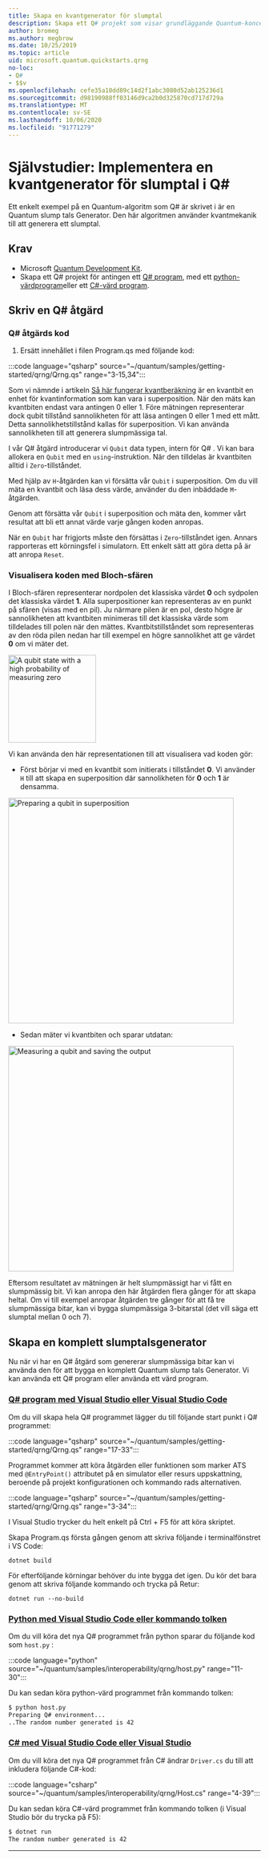 ```yaml
---
title: Skapa en kvantgenerator för slumptal
description: Skapa ett Q# projekt som visar grundläggande Quantum-koncept som överposition genom att skapa en Quantum slump tals Generator.
author: bromeg
ms.author: megbrow
ms.date: 10/25/2019
ms.topic: article
uid: microsoft.quantum.quickstarts.qrng
no-loc:
- Q#
- $$v
ms.openlocfilehash: cefe35a10dd89c14d2f1abc3080d52ab125236d1
ms.sourcegitcommit: d98190988ff03146d9ca2b0d325870cd717d729a
ms.translationtype: MT
ms.contentlocale: sv-SE
ms.lasthandoff: 10/06/2020
ms.locfileid: "91771279"
---
```

# <a name="tutorial-implement-a-quantum-random-number-generator-in-q"></a>Självstudier: Implementera en kvantgenerator för slumptal i Q\#

Ett enkelt exempel på en Quantum-algoritm som Q# är skrivet i är en Quantum slump tals Generator. Den här algoritmen använder kvantmekanik till att generera ett slumptal.

## <a name="prerequisites"></a>Krav

- Microsoft [Quantum Development Kit](xref:microsoft.quantum.install).
- Skapa ett Q# projekt för antingen ett [ Q# program](xref:microsoft.quantum.install.standalone), med ett [python-värdprogram](xref:microsoft.quantum.install.python)eller ett [C#-värd program](xref:microsoft.quantum.install.cs).

## <a name="write-a-no-locq-operation"></a>Skriv en Q# åtgärd

### <a name="no-locq-operation-code"></a>Q# åtgärds kod

1. Ersätt innehållet i filen Program.qs med följande kod:

:::code language="qsharp" source="~/quantum/samples/getting-started/qrng/Qrng.qs" range="3-15,34":::

Som vi nämnde i artikeln [Så här fungerar kvantberäkning](xref:microsoft.quantum.overview.understanding) är en kvantbit en enhet för kvantinformation som kan vara i superposition. När den mäts kan kvantbiten endast vara antingen 0 eller 1. Före mätningen representerar dock qubit tillstånd sannolikheten för att läsa antingen 0 eller 1 med ett mått. Detta sannolikhetstillstånd kallas för superposition. Vi kan använda sannolikheten till att generera slumpmässiga tal.

I vår Q# åtgärd introducerar vi `Qubit` data typen, intern för Q# . Vi kan bara allokera en `Qubit` med en `using`-instruktion. När den tilldelas är kvantbiten alltid  i `Zero`-tillståndet. 

Med hjälp av `H`-åtgärden kan vi försätta vår `Qubit` i superposition. Om du vill mäta en kvantbit och läsa dess värde, använder du den inbäddade `M`-åtgärden.

Genom att försätta vår `Qubit` i superposition och mäta den, kommer vårt resultat att bli ett annat värde varje gången koden anropas.

När en `Qubit` har frigjorts måste den försättas i `Zero`-tillståndet igen. Annars rapporteras ett körningsfel i simulatorn. Ett enkelt sätt att göra detta på är att anropa `Reset`.

### <a name="visualizing-the-code-with-the-bloch-sphere"></a>Visualisera koden med Bloch-sfären

I Bloch-sfären representerar nordpolen det klassiska värdet **0** och sydpolen det klassiska värdet **1**. Alla superpositioner kan representeras av en punkt på sfären (visas med en pil). Ju närmare pilen är en pol, desto högre är sannolikheten att kvantbiten minimeras till det klassiska värde som tilldelades till polen när den mättes. Kvantbitstillståndet som representeras av den röda pilen nedan har till exempel en högre sannolikhet att ge värdet **0** om vi mäter det.

<img src="~/media/qrng-Bloch.png" width="175" alt="A qubit state with a high probability of measuring zero">

Vi kan använda den här representationen till att visualisera vad koden gör:

* Först börjar vi med en kvantbit som initierats i tillståndet **0**. Vi använder `H` till att skapa en superposition där sannolikheten för **0** och **1** är densamma.

<img src="~/media/qrng-H.png" width="450" alt="Preparing a qubit in superposition">

* Sedan mäter vi kvantbiten och sparar utdatan:

<img src="~/media/qrng-meas.png" width="450" alt="Measuring a qubit and saving the output">

Eftersom resultatet av mätningen är helt slumpmässigt har vi fått en slumpmässig bit. Vi kan anropa den här åtgärden flera gånger för att skapa heltal. Om vi till exempel anropar åtgärden tre gånger för att få tre slumpmässiga bitar, kan vi bygga slumpmässiga 3-bitarstal (det vill säga ett slumptal mellan 0 och 7).


## <a name="creating-a-complete-random-number-generator"></a>Skapa en komplett slumptalsgenerator

Nu när vi har en Q# åtgärd som genererar slumpmässiga bitar kan vi använda den för att bygga en komplett Quantum slump tals Generator. Vi kan använda ett Q# program eller använda ett värd program.



### <a name="no-locq-applications-with-visual-studio-or-visual-studio-code"></a>[Q# program med Visual Studio eller Visual Studio Code](#tab/tabid-qsharp)

Om du vill skapa hela Q# programmet lägger du till följande start punkt i Q# programmet: 

:::code language="qsharp" source="~/quantum/samples/getting-started/qrng/Qrng.qs" range="17-33":::

Programmet kommer att köra åtgärden eller funktionen som marker ATS med `@EntryPoint()` attributet på en simulator eller resurs uppskattning, beroende på projekt konfigurationen och kommando rads alternativen.

:::code language="qsharp" source="~/quantum/samples/getting-started/qrng/Qrng.qs" range="3-34":::

I Visual Studio trycker du helt enkelt på Ctrl + F5 för att köra skriptet.

Skapa Program.qs första gången genom att skriva följande i terminalfönstret i VS Code:

```dotnetcli
dotnet build
```

För efterföljande körningar behöver du inte bygga det igen. Du kör det bara genom att skriva följande kommando och trycka på Retur:

```dotnetcli
dotnet run --no-build
```

### <a name="python-with-visual-studio-code-or-the-command-prompt"></a>[Python med Visual Studio Code eller kommando tolken](#tab/tabid-python)

Om du vill köra det nya Q# programmet från python sparar du följande kod som `host.py` :

:::code language="python" source="~/quantum/samples/interoperability/qrng/host.py" range="11-30":::

Du kan sedan köra python-värd programmet från kommando tolken:

```bash
$ python host.py
Preparing Q# environment...
..The random number generated is 42
```

### <a name="c-with-visual-studio-code-or-visual-studio"></a>[C# med Visual Studio Code eller Visual Studio](#tab/tabid-csharp)

Om du vill köra det nya Q# programmet från C# ändrar `Driver.cs` du till att inkludera följande C#-kod:

:::code language="csharp" source="~/quantum/samples/interoperability/qrng/Host.cs" range="4-39":::

Du kan sedan köra C#-värd programmet från kommando tolken (i Visual Studio bör du trycka på F5):

```bash
$ dotnet run
The random number generated is 42
```

***
